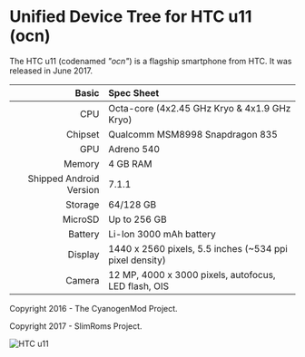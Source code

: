 Unified Device Tree for HTC u11 (ocn)
===========================================

The HTC u11 (codenamed _"ocn"_) is a flagship smartphone from HTC.
It was released in June 2017.

Basic   | Spec Sheet
-------:|:-------------------------
CPU     | Octa-core (4x2.45 GHz Kryo & 4x1.9 GHz Kryo) 
Chipset | Qualcomm MSM8998 Snapdragon 835 
GPU     | Adreno 540
Memory  | 4 GB RAM
Shipped Android Version | 7.1.1
Storage | 64/128 GB
MicroSD | Up to 256 GB
Battery | Li-Ion 3000 mAh battery
Display | 1440 x 2560 pixels, 5.5 inches (~534 ppi pixel density)
Camera  | 12 MP, 4000 x 3000 pixels, autofocus, LED flash, OIS

Copyright 2016 - The CyanogenMod Project.

Copyright 2017 - SlimRoms Project.

![HTC u11](http://cdn2.gsmarena.com/vv/pics/htc/htc-u11-1.jpg "HTC u11")

